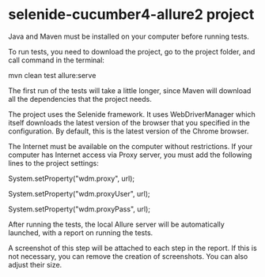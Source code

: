 # selenide-cucumber4-allure2 project

Java and Maven must be installed on your computer before running tests.

To run tests, you need to download the project, 
go to the project folder, and call command in the terminal:

mvn clean test allure:serve

The first run of the tests will take a little longer, 
since Maven will download all the dependencies that the project needs.

The project uses the Selenide framework. It uses WebDriverManager
which itself downloads the latest version of the browser that you specified in the configuration. 
By default, this is the latest version of the Chrome browser.

The Internet must be available on the computer without restrictions. 
If your computer has Internet access via Proxy server, 
you must add the following lines to the project settings:

System.setProperty("wdm.proxy", url);

System.setProperty("wdm.proxyUser", url);

System.setProperty("wdm.proxyPass", url);

After running the tests, the local Allure server will be automatically launched,
with a report on running the tests.

A screenshot of this step will be attached to each step in the report. 
If this is not necessary, you can remove the creation of screenshots. 
You can also adjust their size.
